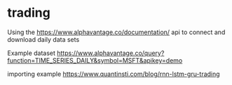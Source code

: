 # trading

Using the https://www.alphavantage.co/documentation/ api to connect and download daily data sets

Example dataset https://www.alphavantage.co/query?function=TIME_SERIES_DAILY&symbol=MSFT&apikey=demo

importing example https://www.quantinsti.com/blog/rnn-lstm-gru-trading
